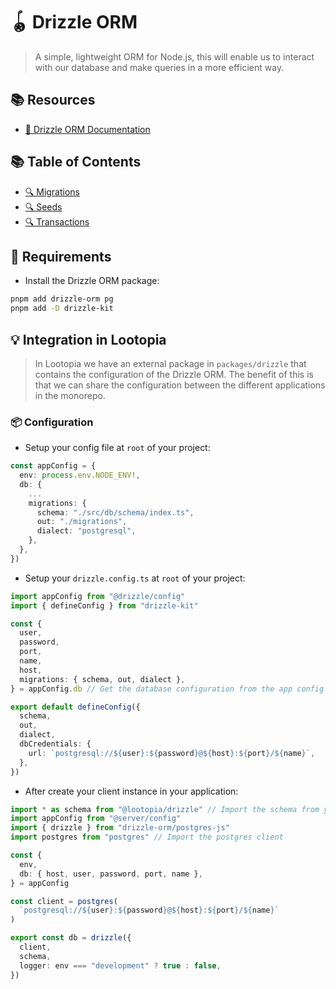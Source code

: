 # 🪀 Drizzle ORM

> A simple, lightweight ORM for Node.js, this will enable us to interact with our database and make queries in a more efficient way.


## 📚 Resources

- [📝 Drizzle ORM Documentation](https://orm.drizzle.team/docs/overview)

## 📚 Table of Contents

- [🔍 Migrations](./migrations/README.md)
- [🔍 Seeds](./seeds/README.md)
- [🔍 Transactions](./transactions/README.md)

## 🧩 Requirements

- Install the Drizzle ORM package:

```bash
pnpm add drizzle-orm pg
pnpm add -D drizzle-kit
```

## 💡 Integration in Lootopia 

> In Lootopia we have an external package in `packages/drizzle` that contains the configuration of the Drizzle ORM. The benefit of this is that we can share the configuration between the different applications in the monorepo.

### 📦 Configuration

- Setup your config file at `root` of your project:

```ts
const appConfig = {
  env: process.env.NODE_ENV!,
  db: {
    ...
    migrations: {
      schema: "./src/db/schema/index.ts",
      out: "./migrations",
      dialect: "postgresql",
    },
  },
})
```

- Setup your `drizzle.config.ts` at `root` of your project:

```ts
import appConfig from "@drizzle/config"
import { defineConfig } from "drizzle-kit"

const {
  user,
  password,
  port,
  name,
  host,
  migrations: { schema, out, dialect },
} = appConfig.db // Get the database configuration from the app config

export default defineConfig({
  schema,
  out,
  dialect,
  dbCredentials: {
    url: `postgresql://${user}:${password}@${host}:${port}/${name}`,
  },
})
```

- After create your client instance in your application:

```ts
import * as schema from "@lootopia/drizzle" // Import the schema from your package
import appConfig from "@server/config"
import { drizzle } from "drizzle-orm/postgres-js"
import postgres from "postgres" // Import the postgres client

const {
  env,
  db: { host, user, password, port, name },
} = appConfig

const client = postgres(
  `postgresql://${user}:${password}@${host}:${port}/${name}`
)

export const db = drizzle({
  client,
  schema,
  logger: env === "development" ? true : false,
})
```

